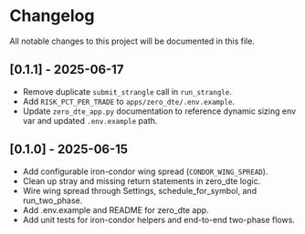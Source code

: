 # Changelog

All notable changes to this project will be documented in this file.

## [0.1.1] - 2025-06-17

- Remove duplicate `submit_strangle` call in `run_strangle`.
- Add `RISK_PCT_PER_TRADE` to `apps/zero_dte/.env.example`.
- Update `zero_dte_app.py` documentation to reference dynamic sizing env var and updated `.env.example` path.

## [0.1.0] - 2025-06-15

- Add configurable iron-condor wing spread (`CONDOR_WING_SPREAD`).
- Clean up stray and missing return statements in zero_dte logic.
- Wire wing spread through Settings, schedule_for_symbol, and run_two_phase.
- Add .env.example and README for zero_dte app.
- Add unit tests for iron-condor helpers and end-to-end two-phase flows.

